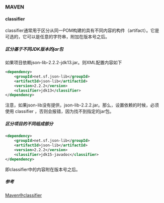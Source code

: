 ### MAVEN

#### classifier

classifier通常用于区分从同一POM构建的具有不同内容的构件（artifact）。它是可选的，它可以是任意的字符串，附加在版本号之后。

##### 区分基于不同JDK版本的jar包

如果项目依赖json-lib-2.2.2-jdk13.jar。则XML配置内容如下

```xml
<dependency>  
    <groupId>net.sf.json-lib</groupId>   
    <artifactId>json-lib</artifactId>   
    <version>2.2.2</version>  
    <classifier>jdk13</classifier>    
</dependency>  
```

注意，如果json-lib没有提供，json-lib-2.2.2.jar。那么，设置依赖的时候，必须使用 classifier ，否则会报错，因为找不到指定的jar包。

##### 区分项目的不同组成部分

```xml
<dependency>  
    <groupId>net.sf.json-lib</groupId>   
    <artifactId>json-lib</artifactId>   
    <version>2.2.2</version>  
    <classifier>jdk15-javadoc</classifier>    
</dependency> 
```

即classifier中的内容附在版本号之后。

##### 参考

[Maven中classifier](https://blog.csdn.net/qiumengchen12/article/details/71688395)
